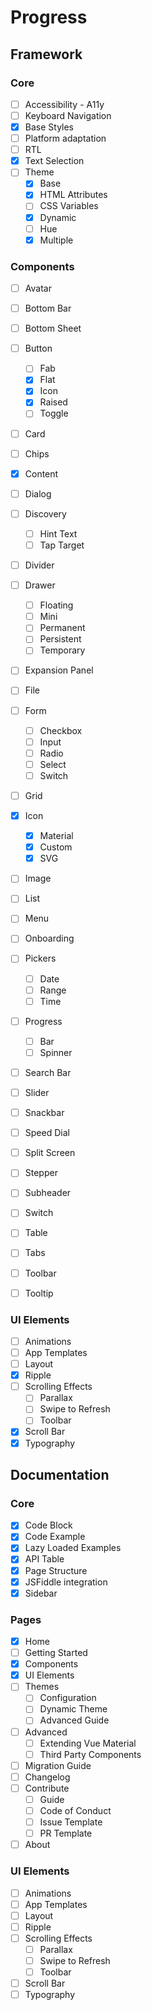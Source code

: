# Progress

## Framework

### Core
  - [ ] Accessibility - A11y
  - [ ] Keyboard Navigation
  - [x] Base Styles
  - [ ] Platform adaptation
  - [ ] RTL
  - [x] Text Selection
  - [ ] Theme
    - [x] Base
    - [x] HTML Attributes
    - [ ] CSS Variables
    - [x] Dynamic
    - [ ] Hue
    - [x] Multiple

### Components
  - [ ] Avatar
  - [ ] Bottom Bar
  - [ ] Bottom Sheet
  - [ ] Button
    - [ ] Fab
    - [x] Flat
    - [x] Icon
    - [x] Raised
    - [ ] Toggle

  - [ ] Card
  - [ ] Chips
  - [x] Content
  - [ ] Dialog
  - [ ] Discovery
    - [ ] Hint Text
    - [ ] Tap Target

  - [ ] Divider
  - [ ] Drawer
    - [ ] Floating
    - [ ] Mini
    - [ ] Permanent
    - [ ] Persistent
    - [ ] Temporary

  - [ ] Expansion Panel
  - [ ] File
  - [ ] Form
    - [ ] Checkbox
    - [ ] Input
    - [ ] Radio
    - [ ] Select
    - [ ] Switch

  - [ ] Grid
  - [x] Icon
    - [x] Material
    - [x] Custom
    - [x] SVG

  - [ ] Image
  - [ ] List
  - [ ] Menu
  - [ ] Onboarding

  - [ ] Pickers
    - [ ] Date
    - [ ] Range
    - [ ] Time

  - [ ] Progress
    - [ ] Bar
    - [ ] Spinner

  - [ ] Search Bar
  - [ ] Slider
  - [ ] Snackbar
  - [ ] Speed Dial
  - [ ] Split Screen
  - [ ] Stepper
  - [ ] Subheader
  - [ ] Switch
  - [ ] Table
  - [ ] Tabs
  - [ ] Toolbar
  - [ ] Tooltip

### UI Elements
  - [ ] Animations
  - [ ] App Templates
  - [ ] Layout
  - [x] Ripple
  - [ ] Scrolling Effects
    - [ ] Parallax
    - [ ] Swipe to Refresh
    - [ ] Toolbar

  - [x] Scroll Bar
  - [x] Typography

## Documentation

### Core
  - [x] Code Block
  - [x] Code Example
  - [x] Lazy Loaded Examples
  - [x] API Table
  - [x] Page Structure
  - [x] JSFiddle integration
  - [x] Sidebar

### Pages
  - [x] Home
  - [ ] Getting Started
  - [x] Components
  - [x] UI Elements
  - [ ] Themes
    - [ ] Configuration
    - [ ] Dynamic Theme
    - [ ] Advanced Guide

  - [ ] Advanced
    - [ ] Extending Vue Material
    - [ ] Third Party Components

  - [ ] Migration Guide
  - [ ] Changelog
  - [ ] Contribute
    - [ ] Guide
    - [ ] Code of Conduct
    - [ ] Issue Template
    - [ ] PR Template

  - [ ] About

### UI Elements
  - [ ] Animations
  - [ ] App Templates
  - [ ] Layout
  - [ ] Ripple
  - [ ] Scrolling Effects
    - [ ] Parallax
    - [ ] Swipe to Refresh
    - [ ] Toolbar

  - [ ] Scroll Bar
  - [ ] Typography
